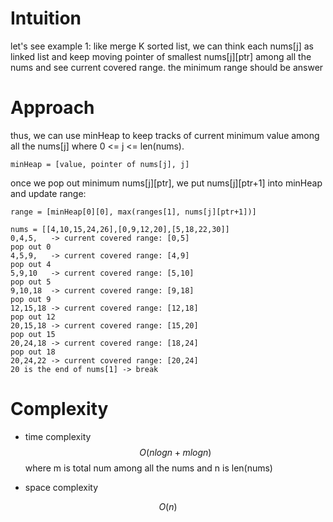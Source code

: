 # Intuition

let's see example 1:
like merge K sorted list, we can think each nums[j] as linked list and keep moving pointer of smallest nums[j][ptr] among all the nums and see current covered range. the minimum range should be answer

# Approach

thus, we can use minHeap to keep tracks of current minimum value among all the nums[j] where 0 <= j <= len(nums).

`minHeap = [value, pointer of nums[j], j]`

once we pop out minimum nums[j][ptr], we put nums[j][ptr+1] into minHeap and update range:

`range = [minHeap[0][0], max(ranges[1], nums[j][ptr+1])]`

```
nums = [[4,10,15,24,26],[0,9,12,20],[5,18,22,30]]
0,4,5,   -> current covered range: [0,5]
pop out 0
4,5,9,   -> current covered range: [4,9]
pop out 4
5,9,10   -> current covered range: [5,10]
pop out 5
9,10,18  -> current covered range: [9,18]
pop out 9
12,15,18 -> current covered range: [12,18]
pop out 12
20,15,18 -> current covered range: [15,20]
pop out 15
20,24,18 -> current covered range: [18,24]
pop out 18
20,24,22 -> current covered range: [20,24]
20 is the end of nums[1] -> break
```

# Complexity

- time complexity
$$O(nlogn + mlogn)$$
where m is total num among all the nums and n is len(nums)

- space complexity

$$O(n)$$